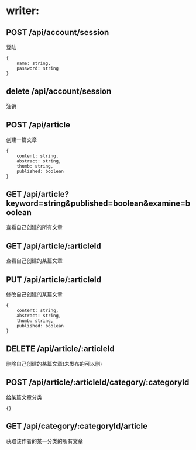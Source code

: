 writer: 
==========================

## POST /api/account/session
登陆
```
{
    name: string,
    password: string
}
```
## delete /api/account/session
注销

## POST /api/article
创建一篇文章
```
{
    content: string,
    abstract: string,
    thumb: string,
    published: boolean
}
```

## GET /api/article?keyword=string&published=boolean&examine=boolean
查看自己创建的所有文章

## GET /api/article/:articleId
查看自己创建的某篇文章

## PUT /api/article/:articleId
修改自己创建的某篇文章
```
{
    content: string,
    abstract: string,
    thumb: string,
    published: boolean
}
```

## DELETE /api/article/:articleId
删除自己创建的某篇文章(未发布的可以删)

## POST /api/article/:articleId/category/:categoryId
给某篇文章分类
```
{}
```

## GET /api/category/:categoryId/article
获取该作者的某一分类的所有文章